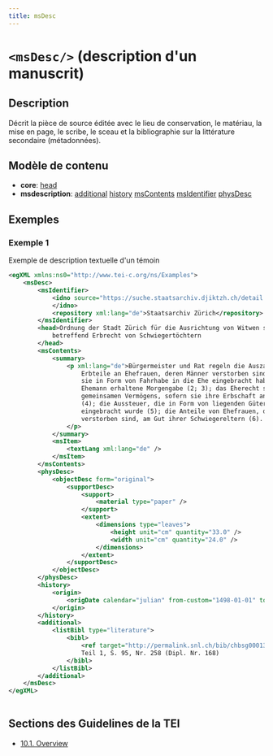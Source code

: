```yaml
---
title: msDesc
---
```




# `<msDesc/>` (description d'un manuscrit)

## Description

Décrit la pièce de source éditée avec le lieu de conservation, le matériau, la mise en page, le scribe, le sceau et la bibliographie sur la littérature secondaire (métadonnées). 

## Modèle de contenu

- **core**: [head](head.md)
- **msdescription**: [additional](additional.md) [history](history.md) [msContents](msContents.md) [msIdentifier](msIdentifier.md) [physDesc](physDesc.md)

## Exemples

### Exemple 1

Exemple de description textuelle d'un témoin

```xml
<egXML xmlns:ns0="http://www.tei-c.org/ns/Examples">
    <msDesc>
        <msIdentifier>
            <idno source="https://suche.staatsarchiv.djiktzh.ch/detail.aspx?ID=3737536" xml:lang="de">StAZH B III 2, S. 353-355
            </idno>
            <repository xml:lang="de">Staatsarchiv Zürich</repository>
        </msIdentifier>
        <head>Ordnung der Stadt Zürich für die Ausrichtung von Witwen sowie Erläuterung
            betreffend Erbrecht von Schwiegertöchtern
        </head>
        <msContents>
            <summary>
                <p xml:lang="de">Bürgermeister und Rat regeln die Auszahlung nachfolgend genannter
                    Erbteile an Ehefrauen, deren Männer verstorben sind: die Aussteuer, die
                    sie in Form von Fahrhabe in die Ehe eingebracht haben (1); die vom
                    Ehemann erhaltene Morgengabe (2; 3); das Eherecht sowie ein Drittel des
                    gemeinsamen Vermögens, sofern sie ihre Erbschaft anzutreten wünschen
                    (4); die Aussteuer, die in Form von liegenden Gütern in die Ehe
                    eingebracht wurde (5); die Anteile von Ehefrauen, deren Männer
                    verstorben sind, am Gut ihrer Schwiegereltern (6).
                </p>
            </summary>
            <msItem>
                <textLang xml:lang="de" />
            </msItem>
        </msContents>
        <physDesc>
            <objectDesc form="original">
                <supportDesc>
                    <support>
                        <material type="paper" />
                    </support>
                    <extent>
                        <dimensions type="leaves">
                            <height unit="cm" quantity="33.0" />
                            <width unit="cm" quantity="24.0" />
                        </dimensions>
                    </extent>
                </supportDesc>
            </objectDesc>
        </physDesc>
        <history>
            <origin>
                <origDate calendar="julian" from-custom="1498-01-01" to-custom="1522-12-31">1498-1522</origDate>
            </origin>
        </history>
        <additional>
            <listBibl type="literature">
                <bibl>
                    <ref target="http://permalink.snl.ch/bib/chbsg000137461">Ott, Rechtsquellen</ref>,
                    Teil 1, S. 95, Nr. 258 (Dipl. Nr. 168)
                </bibl>
            </listBibl>
        </additional>
    </msDesc>
</egXML>
               
```

## Sections des Guidelines de la TEI

- [10.1. Overview](https://www.tei-c.org/release/doc/tei-p5-doc/en/html/MS.html#msov)